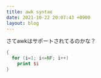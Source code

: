 ```yaml
---
title: awk syntax
date: 2021-10-22 20:07:43 +0900
layout: blog
---
```


さてawkはサポートされてるのかな？
```awk
{
  for (i=1; i<=NF; i++)
    print $i
}
```
